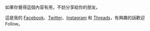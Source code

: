 如果你覺得這個內容有用，不妨分享給你的朋友。

這是我的 [Facebook](https://www.facebook.com/people/Roulesophy-點字記/100095396178228/?mibextid=LQQJ4d)、[Twitter](https://twitter.com/roulesophy)、[Instagram](https://www.instagram.com/roulesophy/) 和 [Threads](https://www.threads.net/@roulesophy)，有興趣的話歡迎 Follow。
